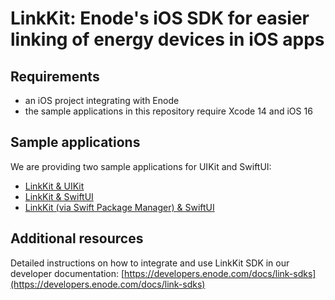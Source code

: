 # LinkKit: Enode's iOS SDK for easier linking of energy devices in iOS apps

## Requirements

- an iOS project integrating with Enode
- the sample applications in this repository require Xcode 14 and iOS 16

## Sample applications

We are providing two sample applications for UIKit and SwiftUI:
- [LinkKit & UIKit](Demo-UIKit)
- [LinkKit & SwiftUI](Demo-SwiftUI)
- [LinkKit (via Swift Package Manager) & SwiftUI](Demo-SwiftUI-PackageManager)

## Additional resources

Detailed instructions on how to integrate and use LinkKit SDK in our developer documentation: [https://developers.enode.com/docs/link-sdks](https://developers.enode.com/docs/link-sdks)
